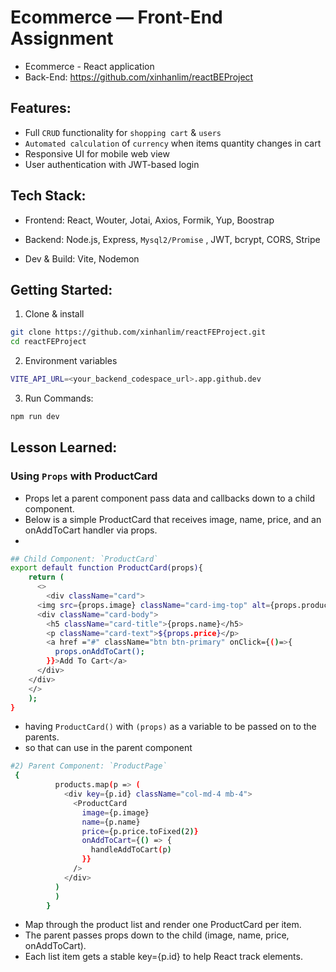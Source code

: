 # Ecommerce — Front-End Assignment
- Ecommerce - React application 
- Back-End: https://github.com/xinhanlim/reactBEProject

## Features:
- Full `CRUD` functionality for `shopping cart` & `users`
- `Automated calculation` of `currency` when items quantity changes in cart
- Responsive UI for mobile web view
- User authentication with JWT-based login 

## Tech Stack:
- Frontend: React, Wouter, Jotai, Axios, Formik, Yup, Boostrap

- Backend: Node.js, Express, `Mysql2/Promise` , JWT, bcrypt, CORS, Stripe

- Dev & Build: Vite, Nodemon


## Getting Started:
1) Clone & install
```bash
git clone https://github.com/xinhanlim/reactFEProject.git
cd reactFEProject
```
2) Environment variables
```bash
VITE_API_URL=<your_backend_codespace_url>.app.github.dev
```

3) Run Commands:
```bash
npm run dev
```


## Lesson Learned:

### Using `Props` with ProductCard
- Props let a parent component pass data and callbacks down to a child component. 
- Below is a simple ProductCard that receives image, name, price, and an onAddToCart handler via props.
- 
```bash
## Child Component: `ProductCard`
export default function ProductCard(props){
    return (
      <>
        <div className="card">
      <img src={props.image} className="card-img-top" alt={props.product}/>
      <div className="card-body">
        <h5 className="card-title">{props.name}</h5>
        <p className="card-text">${props.price}</p>
        <a href ="#" className="btn btn-primary" onClick={()=>{
          props.onAddToCart();
        }}>Add To Cart</a>
      </div>
    </div>
    </>
    );
}
```
- having `ProductCard()` with `(props)` as a variable to be passed on to the parents.
- so that can use in the parent component


```bash
#2) Parent Component: `ProductPage`
 {
          products.map(p => (
            <div key={p.id} className="col-md-4 mb-4">
              <ProductCard
                image={p.image}
                name={p.name}
                price={p.price.toFixed(2)}
                onAddToCart={() => {
                  handleAddToCart(p)
                }}
              />
            </div>
          )
          )
        }
```
- Map through the product list and render one ProductCard per item.
- The parent passes props down to the child (image, name, price, onAddToCart).
- Each list item gets a stable key={p.id} to help React track elements.
